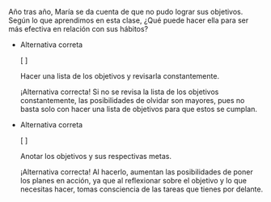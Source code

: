 Año tras año, María se da cuenta de que no pudo lograr sus objetivos. Según lo que aprendimos en esta clase, ¿Qué puede hacer ella para ser más efectiva en relación con sus hábitos?

    
- Alternativa correta
    
    [ ] 
    
    Hacer una lista de los objetivos y revisarla constantemente.
    
    ¡Alternativa correcta! Si no se revisa la lista de los objetivos constantemente, las posibilidades de olvidar son mayores, pues no basta solo con hacer una lista de objetivos para que estos se cumplan.
    
- Alternativa correta
    
    [ ] 
    
    Anotar los objetivos y sus respectivas metas.
    
    ¡Alternativa correcta! Al hacerlo, aumentan las posibilidades de poner los planes en acción, ya que al reflexionar sobre el objetivo y lo que necesitas hacer, tomas consciencia de las tareas que tienes por delante.